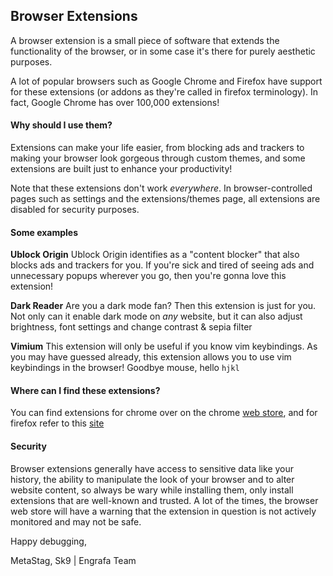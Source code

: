 ## Browser Extensions

A browser extension is a small piece of software that extends the functionality of the browser, or in some case it's there for purely aesthetic purposes.

A lot of popular browsers such as Google Chrome and Firefox have support for these extensions (or addons as they're called in firefox terminology). In fact, Google Chrome has over 100,000 extensions!

#### Why should I use them?
Extensions can make your life easier, from blocking ads and trackers to making your browser look gorgeous through custom themes, and some extensions are built just to enhance your productivity!

Note that these extensions don't work *everywhere*. In browser-controlled pages such as settings and the extensions/themes page, all extensions are disabled for security purposes. 

#### Some examples

**Ublock Origin**
Ublock Origin identifies as a "content blocker" that also blocks ads and trackers for you. If you're sick and tired of seeing ads and unnecessary popups wherever you go, then you're gonna love this extension!

**Dark Reader**
Are you a dark mode fan? Then this extension is just for you. Not only can it enable dark mode on *any* website, but it can also adjust brightness, font settings and change contrast & sepia filter

**Vimium**
This extension will only be useful if you know vim keybindings. As you may have guessed already, this extension allows you to use vim keybindings in the browser! Goodbye mouse, hello `hjkl`

#### Where can I find these extensions?
You can find extensions for chrome over on the chrome [web store](https://chrome.google.com/webstore), and for firefox refer to this [site](https://addons.mozilla.org)

#### Security
Browser extensions generally have access to sensitive data like your history, the ability to manipulate the look of your browser and to alter website content, so always be wary while installing them, only install extensions that are well-known and trusted.
A lot of the times, the browser web store will have a warning that the extension in question is not actively monitored and may not be safe.

Happy debugging,

MetaStag, Sk9 | Engrafa Team
